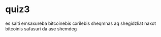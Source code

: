 # quiz3
es saiti emsaxureba bitcoinebis cxrilebis sheqmnas aq shegidzliat naxot bitcoinis safasuri da ase shemdeg
